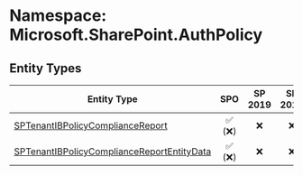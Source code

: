 # Namespace: Microsoft.SharePoint.AuthPolicy

## Entity Types

Entity Type | SPO | SP 2019 | SP 2016 | SP 2013
----------|:---:|:-------:|:-------:|:-------:
[SPTenantIBPolicyComplianceReport](./EntityTypes/SPTenantIBPolicyComplianceReport.md) | ✅ (❌) | ❌ | ❌ | ❌
[SPTenantIBPolicyComplianceReportEntityData](./EntityTypes/SPTenantIBPolicyComplianceReportEntityData.md) | ✅ (❌) | ❌ | ❌ | ❌